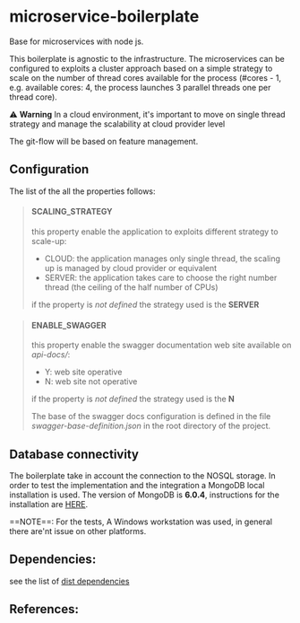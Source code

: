 # microservice-boilerplate
Base for microservices with node js.

This boilerplate is agnostic to the infrastructure. The microservices can be configured to exploits a cluster approach based on a simple strategy to scale on the number of thread cores available for the process (#cores - 1, e.g. available cores: 4, the process launches 3 parallel threads one per thread core). 

:warning: **Warning** In a cloud environment, it's important to move on single thread strategy and manage the scalability at cloud provider level

The git-flow will be based on feature management.

## Configuration

The list of the all the properties follows:<br>

> #### SCALING_STRATEGY
> this property enable the application to exploits different strategy to scale-up:
>
> - CLOUD: the application manages only single thread, the scaling up is managed by cloud provider or equivalent
> - SERVER: the application takes care to choose the right number thread (the ceiling of the half number of CPUs)
> 
> if the property is *not defined* the strategy used is the **SERVER**

> #### ENABLE_SWAGGER
> this property enable the swagger documentation web site available on *api-docs/*:
>
> - Y: web site operative
> - N: web site not operative
> 
> if the property is *not defined* the strategy used is the **N**
>
> The base of the swagger docs configuration is defined in the file *swagger-base-definition.json* in the root directory of the project.


## Database connectivity
The boilerplate take in account the connection to the NOSQL storage. In order to test the implementation and the integration a MongoDB local installation is used. The version of MongoDB is **6.0.4**, instructions for the installation are [HERE](https://www.mongodb.com/docs/manual/tutorial/install-mongodb-on-windows/). 

==NOTE==: For the tests, A Windows workstation was used, in general there are'nt issue on other platforms. 

## Dependencies:

see the list of [dist dependencies](dependencies.md)

## References: